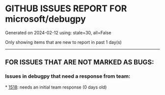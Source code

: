 
# GITHUB ISSUES REPORT FOR microsoft/debugpy


Generated on 2024-02-12 using: stale=30, all=False


Only showing items that are new to report in past 1 day(s)


---

## FOR ISSUES THAT ARE NOT MARKED AS BUGS:


### Issues in debugpy that need a response from team:


\* [1518](https://github.com/microsoft/debugpy/issues/1518 "debugpy extension not working"): needs an initial team response (0 days old)
